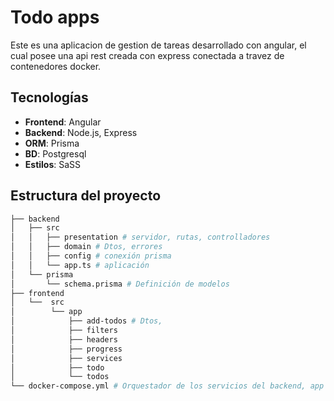 # Todo apps

Este es una aplicacion de gestion de tareas desarrollado con angular, el cual posee una api rest creada con express conectada a travez de contenedores docker.

## Tecnologías 

- **Frontend**: Angular
- **Backend**: Node.js, Express
- **ORM**: Prisma
- **BD**: Postgresql
- **Estilos**: SaSS

## Estructura del proyecto
```bash
├── backend
│   ├── src
│   │   ├── presentation # servidor, rutas, controlladores
│   │   ├── domain # Dtos, errores
│   │   ├── config # conexión prisma
│   │   └── app.ts # aplicación
│   └── prisma
│       └── schema.prisma # Definición de modelos
├── frontend
│   └──  src
│        └── app 
│            ├── add-todos # Dtos,
│            ├── filters
│            ├── headers
│            ├── progress
│            ├── services
│            ├── todo
│            └── todos
└── docker-compose.yml # Orquestador de los servicios del backend, app y base de datos
```

